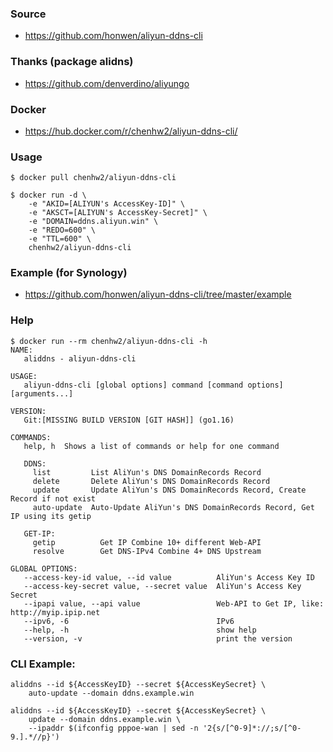 ### Source

- https://github.com/honwen/aliyun-ddns-cli

### Thanks (package alidns)

- https://github.com/denverdino/aliyungo

### Docker

- https://hub.docker.com/r/chenhw2/aliyun-ddns-cli/

### Usage

```shell
$ docker pull chenhw2/aliyun-ddns-cli

$ docker run -d \
    -e "AKID=[ALIYUN's AccessKey-ID]" \
    -e "AKSCT=[ALIYUN's AccessKey-Secret]" \
    -e "DOMAIN=ddns.aliyun.win" \
    -e "REDO=600" \
    -e "TTL=600" \
    chenhw2/aliyun-ddns-cli
```

### Example (for Synology)

- https://github.com/honwen/aliyun-ddns-cli/tree/master/example

### Help

```shell
$ docker run --rm chenhw2/aliyun-ddns-cli -h
NAME:
   aliddns - aliyun-ddns-cli

USAGE:
   aliyun-ddns-cli [global options] command [command options] [arguments...]

VERSION:
   Git:[MISSING BUILD VERSION [GIT HASH]] (go1.16)

COMMANDS:
   help, h  Shows a list of commands or help for one command

   DDNS:
     list         List AliYun's DNS DomainRecords Record
     delete       Delete AliYun's DNS DomainRecords Record
     update       Update AliYun's DNS DomainRecords Record, Create Record if not exist
     auto-update  Auto-Update AliYun's DNS DomainRecords Record, Get IP using its getip

   GET-IP:
     getip          Get IP Combine 10+ different Web-API
     resolve        Get DNS-IPv4 Combine 4+ DNS Upstream

GLOBAL OPTIONS:
   --access-key-id value, --id value          AliYun's Access Key ID
   --access-key-secret value, --secret value  AliYun's Access Key Secret
   --ipapi value, --api value                 Web-API to Get IP, like: http://myip.ipip.net
   --ipv6, -6                                 IPv6
   --help, -h                                 show help
   --version, -v                              print the version
```

### CLI Example:

```shell
aliddns --id ${AccessKeyID} --secret ${AccessKeySecret} \
    auto-update --domain ddns.example.win

aliddns --id ${AccessKeyID} --secret ${AccessKeySecret} \
    update --domain ddns.example.win \
    --ipaddr $(ifconfig pppoe-wan | sed -n '2{s/[^0-9]*://;s/[^0-9.].*//p}')
```
